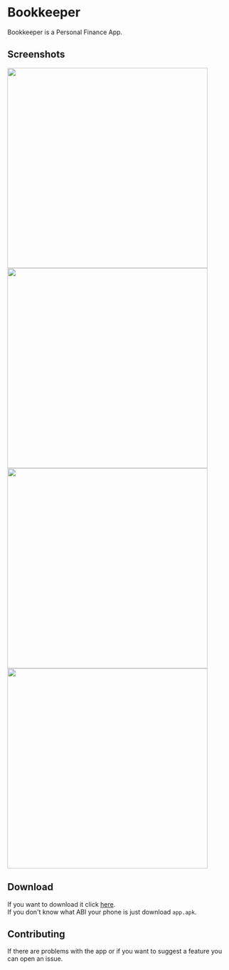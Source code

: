 # Bookkeeper

Bookkeeper is a Personal Finance App.

## Screenshots

<img src="https://i.imgur.com/xW1sW4n.png" width=450> <img src="https://i.imgur.com/DqqEKvC.png" width=450>
<img src="https://i.imgur.com/NLh4QTM.png" width=450> <img src="https://i.imgur.com/TbsPv3w.png" width=450>

## Download

If you want to download it click [here](https://github.com/francescovallone/Bookkeeper/releases/tag/v0.0.2%2B3).<br>
If you don't know what ABI your phone is just download `app.apk`.

## Contributing

If there are problems with the app or if you want to suggest a feature you can open an issue.
